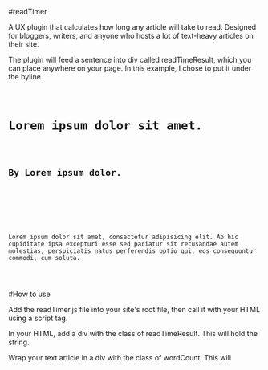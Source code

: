 #readTimer

A UX plugin that calculates how long any article will take to read. 
Designed for bloggers, writers, and anyone who hosts a lot of text-heavy articles on their site. 

The plugin will feed a sentence into div called readTimeResult, which you can place anywhere on your page. In this example, I chose to put it under the byline.  
<pre>
<code>
	<h1>Lorem ipsum dolor sit amet.</h1>
	<h2>By Lorem ipsum dolor.</h2>
	<div class="wordCount">	
	<div class="readTimeResult"></div>
	<p>Lorem ipsum dolor sit amet, consectetur adipisicing elit. Ab hic cupiditate ipsa excepturi esse sed pariatur sit recusandae autem molestias, perspiciatis natus perferendis optio qui, eos consequuntur commodi, cum soluta.</p>
</code>	
</pre>	

#How to use

Add the readTimer.js file into your site's root file, then call it with your HTML using a script tag.

In your HTML, add a div with the class of readTimeResult. This will hold the string. 

Wrap your text article in a div with the class of wordCount. This will 

